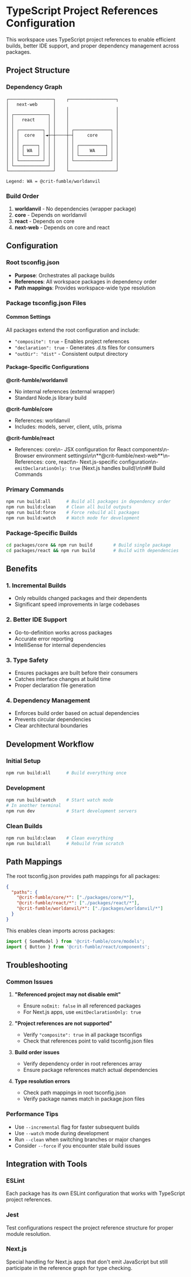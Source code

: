 # TypeScript Project References Configuration

This workspace uses TypeScript project references to enable efficient builds, better IDE support, and proper dependency management across packages.

## Project Structure

### Dependency Graph
```
┌─────────────────┐    ┌──────────────────┐
│   next-web      │
│                 │    │                  │
│ ┌─────────────┐ │    │                  │
│ │   react     │ │    │                  │
│ │             │ │    │                  │
│ │ ┌─────────┐ │ │    │ ┌──────────────┐ │
│ │ │  core   │◄┼─┼────┼─┤     core     │ │
│ │ │         │ │ │    │ │              │ │
│ │ │ ┌─────┐ │ │ │    │ │ ┌──────────┐ │ │
│ │ │ │ WA  │ │ │ │    │ │ │    WA    │ │ │
│ │ │ └─────┘ │ │ │    │ │ └──────────┘ │ │
│ │ └─────────┘ │ │    │ └──────────────┘ │
│ └─────────────┘ │    │                  │
└─────────────────┘    └──────────────────┘

Legend: WA = @crit-fumble/worldanvil
```

### Build Order
1. **worldanvil** - No dependencies (wrapper package)
2. **core** - Depends on worldanvil
2. **react** - Depends on core
3. **next-web** - Depends on core and react

## Configuration

### Root tsconfig.json
- **Purpose**: Orchestrates all package builds
- **References**: All workspace packages in dependency order
- **Path mappings**: Provides workspace-wide type resolution

### Package tsconfig.json Files

#### Common Settings
All packages extend the root configuration and include:
- `"composite": true` - Enables project references
- `"declaration": true` - Generates .d.ts files for consumers
- `"outDir": "dist"` - Consistent output directory

#### Package-Specific Configurations

**@crit-fumble/worldanvil**
- No internal references (external wrapper)
- Standard Node.js library build

**@crit-fumble/core**
- References: worldanvil
- Includes: models, server, client, utils, prisma

**@crit-fumble/react**
- References: core\n- JSX configuration for React components\n- Browser environment settings\n\n**@crit-fumble/next-web**\n- References: core, react\n- Next.js-specific configuration\n- `emitDeclarationOnly: true` (Next.js handles build)\n\n## Build Commands

### Primary Commands
```bash
npm run build:all      # Build all packages in dependency order
npm run build:clean    # Clean all build outputs
npm run build:force    # Force rebuild all packages
npm run build:watch    # Watch mode for development
```

### Package-Specific Builds
```bash
cd packages/core && npm run build        # Build single package
cd packages/react && npm run build       # Build with dependencies
```

## Benefits

### 1. **Incremental Builds**
- Only rebuilds changed packages and their dependents
- Significant speed improvements in large codebases

### 2. **Better IDE Support**
- Go-to-definition works across packages
- Accurate error reporting
- IntelliSense for internal dependencies

### 3. **Type Safety**
- Ensures packages are built before their consumers
- Catches interface changes at build time
- Proper declaration file generation

### 4. **Dependency Management**
- Enforces build order based on actual dependencies
- Prevents circular dependencies
- Clear architectural boundaries

## Development Workflow

### Initial Setup
```bash
npm run build:all      # Build everything once
```

### Development
```bash
npm run build:watch    # Start watch mode
# In another terminal
npm run dev            # Start development servers
```

### Clean Builds
```bash
npm run build:clean    # Clean everything
npm run build:all      # Rebuild from scratch
```

## Path Mappings

The root tsconfig.json provides path mappings for all packages:

```json
{
  "paths": {
    "@crit-fumble/core/*": ["./packages/core/*"],
    "@crit-fumble/react/*": ["./packages/react/*"],
    "@crit-fumble/worldanvil/*": ["./packages/worldanvil/*"]
  }
}
```

This enables clean imports across packages:
```typescript
import { SomeModel } from '@crit-fumble/core/models';
import { Button } from '@crit-fumble/react/components';
```

## Troubleshooting

### Common Issues

1. **"Referenced project may not disable emit"**
   - Ensure `noEmit: false` in all referenced packages
   - For Next.js apps, use `emitDeclarationOnly: true`

2. **"Project references are not supported"**
   - Verify `"composite": true` in all package tsconfigs
   - Check that references point to valid tsconfig.json files

3. **Build order issues**
   - Verify dependency order in root references array
   - Ensure package references match actual dependencies

4. **Type resolution errors**
   - Check path mappings in root tsconfig.json
   - Verify package names match in package.json files

### Performance Tips

- Use `--incremental` flag for faster subsequent builds
- Use `--watch` mode during development
- Run `--clean` when switching branches or major changes
- Consider `--force` if you encounter stale build issues

## Integration with Tools

### ESLint
Each package has its own ESLint configuration that works with TypeScript project references.

### Jest
Test configurations respect the project reference structure for proper module resolution.

### Next.js
Special handling for Next.js apps that don't emit JavaScript but still participate in the reference graph for type checking.